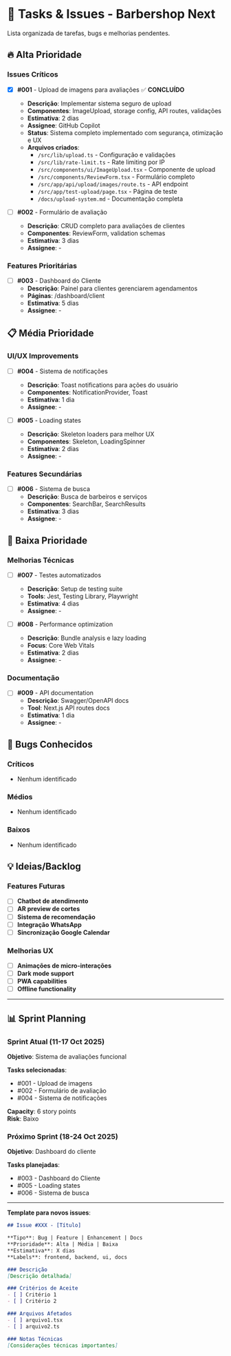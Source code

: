 # 🎯 Tasks & Issues - Barbershop Next

Lista organizada de tarefas, bugs e melhorias pendentes.

## 🔥 Alta Prioridade

### Issues Críticos
- [x] **#001** - Upload de imagens para avaliações ✅ **CONCLUÍDO**
  - **Descrição**: Implementar sistema seguro de upload
  - **Componentes**: ImageUpload, storage config, API routes, validações
  - **Estimativa**: 2 dias
  - **Assignee**: GitHub Copilot
  - **Status**: Sistema completo implementado com segurança, otimização e UX
  - **Arquivos criados**:
    - `/src/lib/upload.ts` - Configuração e validações
    - `/src/lib/rate-limit.ts` - Rate limiting por IP
    - `/src/components/ui/ImageUpload.tsx` - Componente de upload
    - `/src/components/ReviewForm.tsx` - Formulário completo
    - `/src/app/api/upload/images/route.ts` - API endpoint
    - `/src/app/test-upload/page.tsx` - Página de teste
    - `/docs/upload-system.md` - Documentação completa

- [ ] **#002** - Formulário de avaliação
  - **Descrição**: CRUD completo para avaliações de clientes
  - **Componentes**: ReviewForm, validation schemas
  - **Estimativa**: 3 dias
  - **Assignee**: -

### Features Prioritárias
- [ ] **#003** - Dashboard do Cliente
  - **Descrição**: Painel para clientes gerenciarem agendamentos
  - **Páginas**: /dashboard/client
  - **Estimativa**: 5 dias
  - **Assignee**: -

## 📋 Média Prioridade

### UI/UX Improvements
- [ ] **#004** - Sistema de notificações
  - **Descrição**: Toast notifications para ações do usuário
  - **Componentes**: NotificationProvider, Toast
  - **Estimativa**: 1 dia
  - **Assignee**: -

- [ ] **#005** - Loading states
  - **Descrição**: Skeleton loaders para melhor UX
  - **Componentes**: Skeleton, LoadingSpinner
  - **Estimativa**: 2 dias
  - **Assignee**: -

### Features Secundárias
- [ ] **#006** - Sistema de busca
  - **Descrição**: Busca de barbeiros e serviços
  - **Componentes**: SearchBar, SearchResults
  - **Estimativa**: 3 dias
  - **Assignee**: -

## 🔧 Baixa Prioridade

### Melhorias Técnicas
- [ ] **#007** - Testes automatizados
  - **Descrição**: Setup de testing suite
  - **Tools**: Jest, Testing Library, Playwright
  - **Estimativa**: 4 dias
  - **Assignee**: -

- [ ] **#008** - Performance optimization
  - **Descrição**: Bundle analysis e lazy loading
  - **Focus**: Core Web Vitals
  - **Estimativa**: 2 dias
  - **Assignee**: -

### Documentação
- [ ] **#009** - API documentation
  - **Descrição**: Swagger/OpenAPI docs
  - **Tool**: Next.js API routes docs
  - **Estimativa**: 1 dia
  - **Assignee**: -

## 🐛 Bugs Conhecidos

### Críticos
- Nenhum identificado

### Médios
- Nenhum identificado

### Baixos
- Nenhum identificado

## 💡 Ideias/Backlog

### Features Futuras
- [ ] **Chatbot de atendimento**
- [ ] **AR preview de cortes**
- [ ] **Sistema de recomendação**
- [ ] **Integração WhatsApp**
- [ ] **Sincronização Google Calendar**

### Melhorias UX
- [ ] **Animações de micro-interações**
- [ ] **Dark mode support**
- [ ] **PWA capabilities**
- [ ] **Offline functionality**

---

## 📊 Sprint Planning

### Sprint Atual (11-17 Oct 2025)
**Objetivo**: Sistema de avaliações funcional

**Tasks selecionadas**:
- #001 - Upload de imagens
- #002 - Formulário de avaliação
- #004 - Sistema de notificações

**Capacity**: 6 story points  
**Risk**: Baixo

### Próximo Sprint (18-24 Oct 2025)
**Objetivo**: Dashboard do cliente

**Tasks planejadas**:
- #003 - Dashboard do Cliente
- #005 - Loading states
- #006 - Sistema de busca

---

**Template para novos issues**:
```markdown
## Issue #XXX - [Título]

**Tipo**: Bug | Feature | Enhancement | Docs
**Prioridade**: Alta | Média | Baixa
**Estimativa**: X dias
**Labels**: frontend, backend, ui, docs

### Descrição
[Descrição detalhada]

### Critérios de Aceite
- [ ] Critério 1
- [ ] Critério 2

### Arquivos Afetados
- [ ] arquivo1.tsx
- [ ] arquivo2.ts

### Notas Técnicas
[Considerações técnicas importantes]
```
